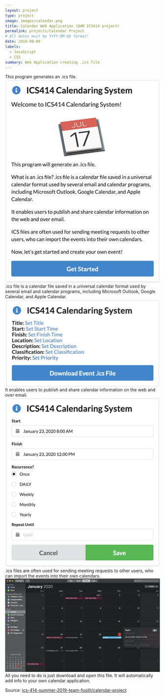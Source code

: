 ```yaml
---
layout: project
type: project
image: images/calendar.png
title: Calendar Web Application (UHM ICS414 project)
permalink: projects/Calendar Project
# All dates must be YYYY-MM-DD format!
date: 2019-08-09
labels:
  - JavaScript
  - CSS
summary: Web Application creating .ics file
---
```

This program generates an .ics file.
<img class="ui centered large image" src="/images/calendar(1).png">
.ics file is a calendar file saved in a universal calendar format used by several email and calendar programs, including Microsoft Outlook, Google Calendar, and Apple Calendar.
<img class="ui centered large image" src="/images/calendar(2).png">
It enables users to publish and share calendar information on the web and over email.
<img class="ui centered large image" src="/images/calendar(3).png">
.ics files are often used for sending meeting requests to other users, who can import the events into their own calendars.
<img class="ui centered large image" src="/images/calendar(5).png">
All you need to do is just download and open this file. It will automatically add info to your own calendar application.


Source: <a href="https://github.com/ics-414-summer-2019-team-fusilli/calendar-project"><i class="large github icon "></i>ics-414-summer-2019-team-fusilli/calendar-project</a>
